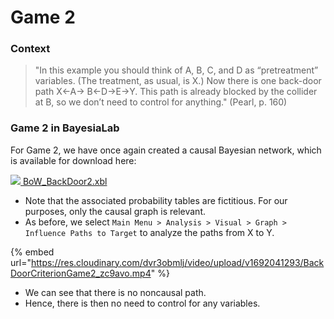 # Game 2

### Context

> "In this example you should think of A, B, C, and D as “pretreatment” variables. (The treatment, as usual, is X.) Now there is one back-door path X←A→ B←D→E→Y. This path is already blocked by the collider at B, so we don’t need to control for anything." (Pearl, p. 160)

### Game 2 in BayesiaLab&#x20;

For Game 2, we have once again created a causal Bayesian network, which is available for download here:​

[![](https://res.cloudinary.com/dvr3obmlj/image/upload/v1692036394/xbl3\_xmnk2g.svg) BoW\_BackDoor2.xbl](https://res.cloudinary.com/dvr3obmlj/raw/upload/v1692041222/BoW\_BackDoor2\_emvh8p.xbl)

* Note that the associated probability tables are fictitious. For our purposes, only the causal graph is relevant.
* As before, we select `Main Menu > Analysis > Visual > Graph > Influence Paths to Target` to analyze the paths from X to Y.​

{% embed url="https://res.cloudinary.com/dvr3obmlj/video/upload/v1692041293/BackDoorCriterionGame2_zc9avo.mp4" %}

* We can see that there is no noncausal path.
* Hence, there is then no need to control for any variables.
